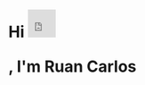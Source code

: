 <h1>Hi <iframe src="https://giphy.com/embed/QWvra259h4LCvdJnxP" width="50" height="50" frameBorder="0" class="giphy-embed" allowFullScreen></iframe><a href="https://giphy.com/stickers/QWvra259h4LCvdJnxP"></a></p>, I'm Ruan Carlos</h1>

